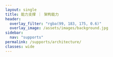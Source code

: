 ```yaml
---
layout: single
title: 能力支撑 ｜ 架构能力
header:
  overlay_filter: "rgba(99, 183, 175, 0.6)"
  overlay_image: /assets/images/background.jpg
sidebar:
  nav: "supports"
permalink: /supports/architecture/
classes: wide
---
```






